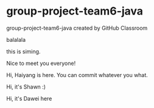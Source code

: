 # group-project-team6-java
group-project-team6-java created by GitHub Classroom


balalala

this is siming.

Nice to meet you everyone!

Hi, Haiyang is here. You can commit whatever you what.

Hi, it's Shawn :)


Hi, it's Dawei here
